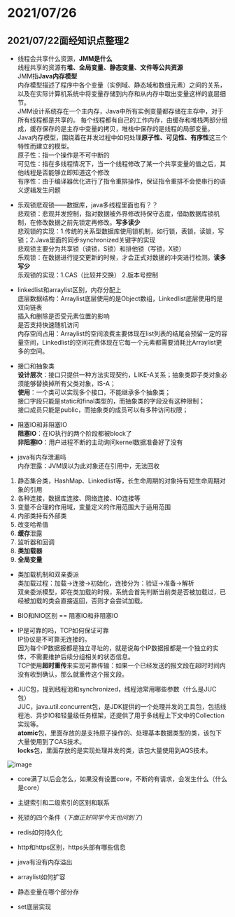 # 2021/07/26

## 2021/07/22面经知识点整理2  

- 线程会共享什么资源，**JMM是什么**    
线程共享的资源有**堆、全局变量、静态变量、文件等公共资源**  
JMM指**Java内存模型**  
内存模型描述了程序中各个变量（实例域、静态域和数组元素）之间的关系，以及在实际计算机系统中将变量存储到内存和从内存中取出变量这样的底层细节。  
JMM设计系统存在一个主内存，Java中所有实例变量都存储在主存中，对于所有线程都是共享的。
每个线程都有自己的工作内存，由缓存和堆栈两部分组成，缓存保存的是主存中变量的拷贝，堆栈中保存的是线程的局部变量。  
Java内存模型，围绕着在并发过程中如何处理**原子性、可见性、有序性**这三个特性而建立的模型。  
原子性：指一个操作是不可中断的  
可见性：指在多线程情况下，当一个线程修改了某一个共享变量的值之后，其他线程是否能够立即知道这个修改  
有序性：由于编译器优化进行了指令重排操作，保证指令重排不会使串行的语义逻辑发生问题   

- 乐观锁悲观锁——数据库，java多线程里面也有？？   
悲观锁：悲观并发控制，指对数据被外界修改持保守态度，借助数据库锁机制，在修改数据之前先锁定再修改。**写多读少**  
悲观锁的实现：1.传统的关系型数据库使用锁机制，如行锁，表锁，读锁，写锁；2.Java里面的同步synchronized关键字的实现  
悲观锁主要分为共享锁（读锁，S锁）和排他锁（写锁，X锁）  
乐观锁：在数据进行提交更新的时候，才会正式对数据的冲突进行检测。**读多写少**  
乐观锁的实现：1.CAS（比较并交换） 2.版本号控制  

- linkedlist和arraylist区别，内存分配上   
底层数据结构：Arraylist底层使用的是Object数组，Linkedlist底层使用的是双向链表   
插入和删除是否受元素位置的影响   
是否支持快速随机访问  
内存空间占用：Arraylist的空间浪费主要体现在list列表的结尾会预留一定的容量空间，Linkedlist的空间花费体现在它每一个元素都需要消耗比Arraylist更多的空间。  

- 接口和抽象类  
**设计层次**：接口只提供一种方法实现契约，LIKE-A关系；抽象类即子类对象必须能够替换掉所有父类对象，IS-A；  
**使用**：一个类可以实现多个接口，不能继承多个抽象类；  
接口字段只能是static和final类型的，而抽象类的字段没有这种限制；  
接口成员只能是public，而抽象类的成员可以有多种访问权限；  


- 阻塞IO和非阻塞IO  
**阻塞IO**：在IO执行的两个阶段都被block了  
**非阻塞IO**：用户进程不断的主动询问kernel数据准备好了没有  


- java有内存泄漏吗  
内存泄露：JVM误以为此对象还在引用中，无法回收    
1. 静态集合类，HashMap、Linkedlist等，长生命周期的对象持有短生命周期对象的引用  
2. 各种连接，数据库连接、网络连接、IO连接等  
3. 变量不合理的作用域，变量定义的作用范围大于适用范围   
4. 内部类持有外部类  
5. 改变哈希值  
6. **缓存**泄露  
7. 监听器和回调  
8. **类加载器**  
9. **全局变量**  

- 类加载机制和双亲委派  
类加载过程：加载->连接->初始化，连接分为：验证->准备->解析  
双亲委派模型，即在类加载的时候，系统会首先判断当前类是否被加载过，已经被加载的类会直接返回，否则才会尝试加载。  

- BIO和NIO区别  == 阻塞IO和非阻塞IO


- IP是可靠的吗，TCP如何保证可靠  
IP协议是不可靠无连接的。  
因为每个IP数据报都是独立寻址的，就是说每个IP数据报都是一个独立的实体，不需要维护后续分组相关的状态信息。  
TCP使用**超时重传**来实现可靠传输：如果一个已经发送的报文段在超时时间内没有收到确认，那么就重传这个报文段。

- JUC包，提到线程池和synchronized，线程池常用哪些参数（什么是JUC包）  
JUC，java.util.concurrent包，是JDK提供的一个处理并发的工具包，包括线程池、异步IO和轻量级任务框架，还提供了用于多线程上下文中的Collection实现等。  
**atomic**包，里面存放的是支持原子操作的、处理基本数据类型的类，该包下大量使用到了CAS技术。  
**locks**包，里面存放的是实现处理并发的类，该包大量使用到AQS技术。


![image](https://user-images.githubusercontent.com/87803098/127113490-ca00a400-0cfc-4b4c-9e3f-55fbce9b2e21.png)


- core满了以后会怎么，如果没有设置core，不断的有请求，会发生什么（什么是core）  


- 主键索引和二级索引的区别和联系  


- 死锁的四个条件（*下面正好同学今天也问到了*）  


- redis如何持久化  


- http和https区别，https头部有哪些信息  


- java有没有内存溢出  


- arraylist如何扩容


- 静态变量在哪个部分存


- set底层实现
